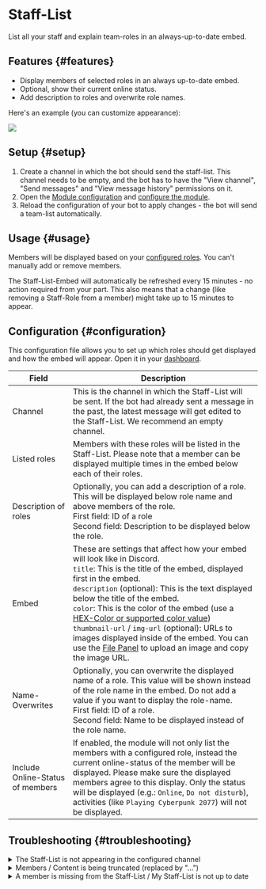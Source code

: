# Staff-List

List all your staff and explain team-roles in an always-up-to-date embed.

<ModuleOverview moduleName="team-list" />

## Features {#features}

* Display members of selected roles in an always up-to-date embed.
* Optional, show their current online status.
* Add description to roles and overwrite role names.

Here's an example (you can customize appearance):

![](@site/docs/assets/custom-bot/modules/team-list/example.png)

## Setup {#setup}

1. Create a channel in which the bot should send the staff-list. This channel needs to be empty, and the bot has
   to have the "View channel", "Send messages" and "View message history" permissions on it.
2. Open the [Module configuration](https://scnx.app/glink?page=bot/configuration?file=team-list%7Cconfig)
   and [configure the module](#configuration).
3. Reload the configuration of your bot to apply changes - the bot will send a team-list automatically.

## Usage {#usage}

Members will be displayed based on your [configured roles](#configuration). You can't manually add or remove members.

The Staff-List-Embed will automatically be refreshed every 15 minutes - no action required from your part. This also
means that a change (like removing a Staff-Role from a member) might take up to 15 minutes to appear.

## Configuration {#configuration}

This configuration file allows you to set up which roles should get displayed and how the embed will appear.
Open it in
your [dashboard](https://scnx.app/glink?page=bot/configuration?file=team-list%7Cconfig).

| Field                            | Description                                                                                                                                                                                                                                                                                                                                                                                                                                                                                                                                                                 |
|----------------------------------|-----------------------------------------------------------------------------------------------------------------------------------------------------------------------------------------------------------------------------------------------------------------------------------------------------------------------------------------------------------------------------------------------------------------------------------------------------------------------------------------------------------------------------------------------------------------------------|
| Channel                          | This is the channel in which the Staff-List will be sent. If the bot had already sent a message in the past, the latest message will get edited to the Staff-List. We recommend an empty channel.                                                                                                                                                                                                                                                                                                                                                                           |
| Listed roles                     | Members with these roles will be listed in the Staff-List. Please note that a member can be displayed multiple times in the embed below each of their roles.                                                                                                                                                                                                                                                                                                                                                                                                                |
| Description of roles             | Optionally, you can add a description of a role. This will be displayed below role name and above members of the role.<br/>First field: ID of a role<br/>Second field: Description to be displayed below the role.                                                                                                                                                                                                                                                                                                                                                          |
| Embed                            | These are settings that affect how your embed will look like in Discord.<br/>`title`: This is the title of the embed, displayed first in the embed.<br/>`description` (optional): This is the text displayed below the title of the embed.<br/>`color`: This is the color of the embed (use a [HEX-Color or supported color value](./../../additional-features#embed-colors))<br/>`thumbnail-url` / `img-url` (optional): URLs to images displayed inside of the embed. You can use the [File Panel](https://scnx.app/user/files) to upload an image and copy the image URL. |
| Name-Overwrites                  | Optionally, you can overwrite the displayed name of a role. This value will be shown instead of the role name in the embed. Do not add a value if you want to display the role-name.<br/>First field: ID of a role.<br/>Second field: Name to be displayed instead of the role name.                                                                                                                                                                                                                                                                                           |
| Include Online-Status of members | If enabled, the module will not only list the members with a configured role, instead the current online-status of the member will be displayed. Please make sure the displayed members agree to this display. Only the status will be displayed (e.g.: `Online`, `Do not disturb`), activities (like `Playing Cyberpunk 2077`) will not be displayed.                                                                                                                                                                                                                      |

## Troubleshooting {#troubleshooting}

<details>
    <summary>The Staff-List is not appearing in the configured channel</summary>
    <ul>
         <li>Make sure the desired channel is empty.</li>
         <li>Make sure bot has "View channel", "Send messages" and "View message history" permissions on the channel.</li>
         <li>Make sure that the roles field does not include any now deleted roles and try re-saving the configuration.</li>
         <li>Make sure you supplied a <a href="./../../additional-features#embed-colors">correct color value</a> in your configuration.</li>
         <li>Restart your bot.</li>
    </ul>
</details>

<details>
   <summary>Members / Content is being truncated (replaced by "…")</summary>

   This is a limitation from Discord regarding embed length limits. You can try the following:
   <ul>
      <li>Try <a href="#configuration">configuring</a> a role with fewer members.</li>
      <li>Try disabling "Include Online-Status of members" to reduce character use.</li>
      <li>Try splitting up the affected role into smaller chunks.</li>
   </ul>
</details>

<details>
    <summary>A member is missing from the Staff-List / My Staff-List is not up to date</summary>
    <ul>
         <li>Make sure the desired channel is empty.</li>
         <li>Make sure bot has "View channel", "Send messages" and "View message history" permissions on the channel.</li>
         <li>Make sure you have waited at least 15 minutes as this is interval the embed is refreshed.</li>
         <li>Please make sure you have given the user the exact configured role. Please note that roles with the same name still have different IDs, meaning that they can not be grouped together and need to be configured separately.</li>
         <li>Make sure that the roles field does not include any now deleted roles and try re-saving the configuration.</li>
         <li>Make sure you supplied a <a href="./../../additional-features#embed-colors">correct color value</a> in your configuration.</li>
   </ul>
</details>